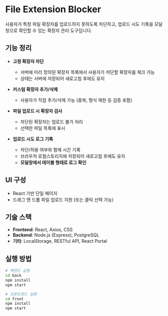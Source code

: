# File Extension Blocker

사용자가 특정 파일 확장자를 업로드하지 못하도록 차단하고, 업로드 시도 기록을 모달창으로 확인할 수 있는 확장자 관리 도구입니다.

## 기능 정리

- **고정 확장자 차단**  
  - 서버에 미리 정의된 확장자 목록에서 사용자가 차단할 확장자를 체크 가능  
  - 상태는 서버에 저장되어 새로고침 후에도 유지

- **커스텀 확장자 추가/삭제**  
  - 사용자가 직접 추가/삭제 가능 (중복, 형식 제한 등 검증 포함)

- **파일 업로드 시 확장자 검사**  
  - 차단된 확장자는 업로드 불가 처리  
  - 선택한 파일 목록에 표시

- **업로드 시도 로그 기록**  
  - 차단/허용 여부와 함께 시간 기록  
  - 브라우저 로컬스토리지에 저장되어 새로고침 후에도 유지  
  - **모달창에서 테이블 형태로 로그 확인**  

## UI 구성

- React 기반 단일 페이지
- 드래그 앤 드롭 파일 업로드 지원 (또는 클릭 선택 가능)

## 기술 스택

- **Frontend**: React, Axios, CSS
- **Backend**: Node.js (Express), PostgreSQL
- **기타**: LocalStorage, RESTful API, React Portal

## 실행 방법

```bash
# 백엔드 실행
cd back
npm install
npm start

# 프론트엔드 실행
cd front
npm install
npm start
